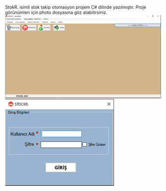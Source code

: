 StokR. isimli stok takip otomasyon projem
C# dilinde yazılmıştır.
Proje görünümleri için photo dosyasına göz atabilirsiniz.
![](https://github.com/oguzcihan/StockR/blob/main/Photo/Anamenü.PNG)
![](https://github.com/oguzcihan/StockR/blob/main/Photo/Giriş.PNG)

